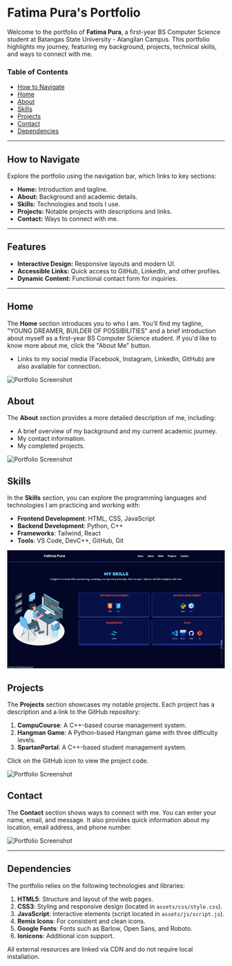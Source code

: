 # Fatima Pura's Portfolio  

Welcome to the portfolio of **Fatima Pura**, a first-year BS Computer Science student at Batangas State University - Alangilan Campus. This portfolio highlights my journey, featuring my background, projects, technical skills, and ways to connect with me.

### Table of Contents  
- [How to Navigate](#how-to-navigate)  
- [Home](#home)  
- [About](#about)  
- [Skills](#skills)  
- [Projects](#projects)  
- [Contact](#contact)  
- [Dependencies](#dependencies)  

---

## How to Navigate  
Explore the portfolio using the navigation bar, which links to key sections:  
- **Home:** Introduction and tagline.  
- **About:** Background and academic details.  
- **Skills:** Technologies and tools I use.  
- **Projects:** Notable projects with descriptions and links.  
- **Contact:** Ways to connect with me.  

---

## Features  
- **Interactive Design:** Responsive layouts and modern UI.  
- **Accessible Links:** Quick access to GitHub, LinkedIn, and other profiles.  
- **Dynamic Content:** Functional contact form for inquiries.  

---

## Home
The **Home** section introduces you to who I am. You’ll find my tagline, "YOUNG DREAMER, BUILDER OF POSSIBILITIES" and a brief introduction about myself as a first-year BS Computer Science student. If you'd like to know more about me, click the "About Me" button.

- Links to my social media (Facebook, Instagram, LinkedIn, GitHub) are also available for connection.

![Portfolio Screenshot](readme-images/home-page.png)

## About
The **About** section provides a more detailed description of me, including:
- A brief overview of my background and my current academic journey.
- My contact information.
- My completed projects.

![Portfolio Screenshot](readme-images/about-page.png)

## Skills
In the **Skills** section, you can explore the programming languages and technologies I am practicing and working with:
- **Frontend Development**: HTML, CSS, JavaScript
- **Backend Development**: Python, C++
- **Frameworks**: Tailwind, React
- **Tools**: VS Code, DevC++, GitHub, Git

![Portfolio Screenshot](readme-images/skills-page.png)

## Projects
The **Projects** section showcases my notable projects. Each project has a description and a link to the GitHub repository:
1. **CompuCourse**: A C++-based course management system.
2. **Hangman Game**: A Python-based Hangman game with three difficulty levels.
3. **SpartanPortal**: A C++-based student management system.

Click on the GitHub icon to view the project code.

![Portfolio Screenshot](readme-images/projects-page.png)

## Contact
The **Contact** section shows ways to connect with me. You can enter your name, email, and message. It also provides quick information about my location, email address, and phone number.

![Portfolio Screenshot](readme-images/contact-page.png)

---

## Dependencies

The portfolio relies on the following technologies and libraries:

1. **HTML5**: Structure and layout of the web pages.
2. **CSS3**: Styling and responsive design (located in `assets/css/style.css`).
3. **JavaScript**: Interactive elements (script located in `assets/js/script.js`).
4. **Remix Icons**: For consistent and clean icons.
5. **Google Fonts**: Fonts such as Barlow, Open Sans, and Roboto.
6. **Ionicons**: Additional icon support.

All external resources are linked via CDN and do not require local installation.

